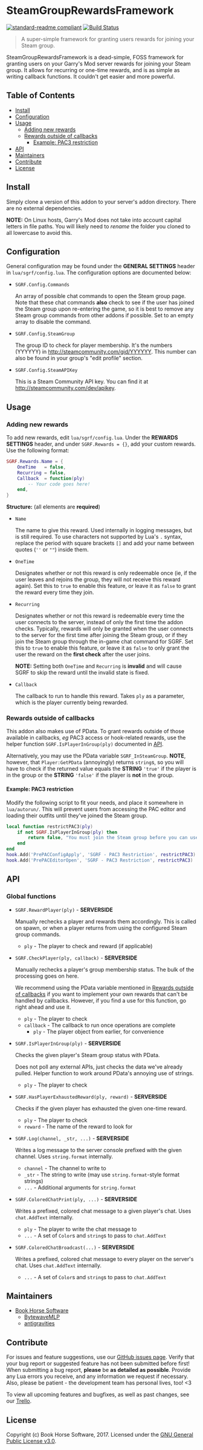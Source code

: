 # SteamGroupRewardsFramework

[![standard-readme compliant](https://img.shields.io/badge/readme%20style-standard-brightgreen.svg?style=flat-square)](https://github.com/RichardLitt/standard-readme) [![Build Status](https://travis-ci.org/BookHorseSoftware/SteamGroupRewardsFramework.svg?branch=master)](https://travis-ci.org/BookHorseSoftware/SteamGroupRewardsFramework)

> A super-simple framework for granting users rewards for joining your Steam group.

SteamGroupRewardsFramework is a dead-simple, FOSS framework for granting users on your Garry's Mod server rewards for joining your Steam group. It allows for recurring or one-time rewards, and is as simple as writing callback functions. It couldn't get easier and more powerful.

## Table of Contents

- [Install](#install)
- [Configuration](#configuration)
- [Usage](#usage)
  - [Adding new rewards](#adding-new-rewards)
  - [Rewards outside of callbacks](#rewards-outside-of-callbacks)
    - [Example: PAC3 restriction](#example-pac3-restriction)
- [API](#api)
- [Maintainers](#maintainers)
- [Contribute](#contribute)
- [License](#license)

## Install

Simply clone a version of this addon to your server's addon directory. There are no external dependencies.

**NOTE:** On Linux hosts, Garry's Mod does not take into account capital letters in file paths. You will likely need to _rename_ the folder you cloned to all lowercase to avoid this.

## Configuration

General configuration may be found under the **GENERAL SETTINGS** header in `lua/sgrf/config.lua`. The configuration options are documented below:

- `SGRF.Config.Commands`

  An array of possible chat commands to open the Steam group page. Note that these chat commands **also** check to see if the user has joined the Steam group upon re-entering the game, so it is best to remove any Steam group commands from other addons if possible. Set to an empty array to disable the command.

- `SGRF.Config.SteamGroup`

  The group ID to check for player membership. It's the numbers (YYYYYY) in http://steamcommunity.com/gid/YYYYYY. This number can also be found in your group's "edit profile" section.

- `SGRF.Config.SteamAPIKey`

  This is a Steam Community API key. You can find it at http://steamcommunity.com/dev/apikey.

## Usage

### Adding new rewards

To add new rewards, edit `lua/sgrf/config.lua`. Under the **REWARDS SETTINGS** header, and under `SGRF.Rewards = {}`, add your custom rewards. Use the following format:

```lua
SGRF.Rewards.Name = {
    OneTime   = false,
    Recurring = false,
    Callback  = function(ply)
        -- Your code goes here!
    end,
}
```

**Structure:** (all elements are **required**)

- `Name`

  The name to give this reward. Used internally in logging messages, but is still required. To use characters not supported by Lua's `.` syntax, replace the period with square brackets `[]` and add your name between quotes (`''` or `""`) inside them.

- `OneTime`

  Designates whether or not this reward is only redeemable once (ie, if the user leaves and rejoins the group, they will not receive this reward again). Set this to `true` to enable this feature, or leave it as `false` to grant the reward every time they join.

- `Recurring`

  Designates whether or not this reward is redeemable every time the user connects to the server, instead of only the first time the addon checks. Typically, rewards will only be granted when the user connects to the server for the first time after joining the Steam group, or if they join the Steam group through the in-game chat command for SGRF. Set this to `true` to enable this feature, or leave it as `false` to only grant the user the reward on the **first check** after the user joins.

  **NOTE:** Setting both `OneTime` and `Recurring` is **invalid** and will cause SGRF to skip the reward until the invalid state is fixed.

- `Callback`

  The callback to run to handle this reward. Takes `ply` as a parameter, which is the player currently being rewarded.

### Rewards outside of callbacks

This addon also makes use of PData. To grant rewards outside of those available in callbacks, _eg_ PAC3 access or hook-related rewards, use the helper function `SGRF.IsPlayerInGroup(ply)` documented in [API](#api).

Alternatively, you may use the PData variable `SGRF_InSteamGroup`. **NOTE**, however, that `Player:GetPData` (annoyingly) returns `string`s, so you will have to check if the returned value equals the **STRING** `'true'` if the player is in the group or the **STRING** `'false'` if the player is **not** in the group.

#### Example: PAC3 restriction

Modify the following script to fit your needs, and place it somewhere in `lua/autorun/`. This will prevent users from accessing the PAC editor and loading their outfits until they've joined the Steam group.

```lua
local function restrictPAC3(ply)
    if not SGRF.IsPlayerInGroup(ply) then
        return false, "You must join the Steam group before you can use PAC3! (see !sg)"
    end
end
hook.Add('PrePACConfigApply', 'SGRF - PAC3 Restriction', restrictPAC3)
hook.Add('PrePACEditorOpen', 'SGRF - PAC3 Restriction', restrictPAC3)
```

## API

### Global functions

- `SGRF.RewardPlayer(ply)` - **SERVERSIDE**

  Manually rechecks a player and rewards them accordingly. This is called on spawn, or when a player returns from using the configured Steam group commands.

  - `ply` - The player to check and reward (if applicable)

- `SGRF.CheckPlayer(ply, callback)` - **SERVERSIDE**

  Manually rechecks a player's group membership status. The bulk of the processing goes on here.

  We recommend using the PData variable mentioned in [Rewards outside of callbacks](#rewards-outside-of-callbacks) if you want to implement your own rewards that can't be handled by callbacks. However, if you find a use for this function, go right ahead and use it.

  - `ply` - The player to check
  - `callback` - The callback to run once operations are complete
    - `ply` - The player object from earlier, for convenience

- `SGRF.IsPlayerInGroup(ply)` - **SERVERSIDE**

  Checks the given player's Steam group status with PData.

  Does not poll any external APIs, just checks the data we've already pulled. Helper function to work around PData's annoying use of strings.

  - `ply` - The player to check

- `SGRF.HasPlayerExhaustedReward(ply, reward)` - **SERVERSIDE**

  Checks if the given player has exhausted the given one-time reward.

  - `ply` - The player to check
  - `reward` - The name of the reward to look for

- `SGRF.Log(channel, _str, ...)` - **SERVERSIDE**

  Writes a log message to the server console prefixed with the given channel. Uses `string.format` internally.

  - `channel` - The channel to write to
  - `_str` - The string to write (may use `string.format`-style format strings)
  - `...` - Additional arguments for `string.format`

- `SGRF.ColoredChatPrint(ply, ...)` - **SERVERSIDE**

  Writes a prefixed, colored chat message to a given player's chat. Uses `chat.AddText` internally.

  - `ply` - The player to write the chat message to
  - `...` - A set of `Color`s and `string`s to pass to `chat.AddText`

- `SGRF.ColoredChatBroadcast(...)` - **SERVERSIDE**

  Writes a prefixed, colored chat message to every player on the server's chat. Uses `chat.AddText` internally.

  - `...` - A set of `Color`s and `string`s to pass to `chat.AddText`

## Maintainers

- [Book Horse Software](https://github.com/BookHorseSoftware)
  - [BytewaveMLP](https://github.com/BytewaveMLP)
  - [antigravities](https://alexandra.moe/)

## Contribute

For issues and feature suggestions, use our [GitHub issues page](https://github.com/BookHorseSoftware/SteamGroupRewardsFramework/issues). Verify that your bug report or suggested feature has not been submitted before first! When submitting a bug report, **please** be **as detailed as possible**. Provide any Lua errors you receive, and any information we request if necessary. Also, please be patient - the development team has personal lives, too! <3

To view all upcoming features and bugfixes, as well as past changes, see our [Trello](https://trello.com/b/tIDu8ShH/steam-group-rewards).

## License

Copyright (c) Book Horse Software, 2017. Licensed under the [GNU General Public License v3.0](LICENSE).
